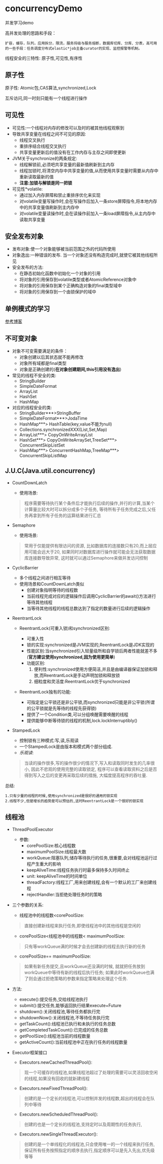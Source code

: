 # concurrencyDemo
并发学习demo

高并发处理的思路和手段：

	扩容，缓存，队列，应用拆分，限流，服务将级与服务熔断，数据库切库、分库、分表，高可用的一些手段：任务调度分布式elastic*job主备curator的实现、监控报警等机制。

线程安全的三特性: 原子性,可见性,有序性

## 原子性
原子性: Atomic包,CAS算法,synchronized,Lock

互斥访问,同一时刻只能有一个线程进行操作

## 可见性
* 可见性:一个线程对内存的修改可以及时的被其他线程观察到
* 导致共享变量在线程之间不可见的原因:
    * 线程交叉执行
	* 重排序结合线程交叉执行
	* 共享变量更新后的值没有在工作内存与主存之间即使更新
* JVM关于synchronize的两条规定:
	* 线程解锁前,必须吧共享变量的最新值刷新到主内存
	* 线程加锁时,将清空内存中共享变量的值,从而使用共享变量时需要从内存中重新读取最新的值
	* **注意:加锁与解锁是同一把锁**
* 可见性*volatile:
    * 通过加入内存屏障和禁止重排序优化来实现
	* 对volatile变量写操作时,会在写操作后加入一条store屏障指令,将本地内存中的共享变量值刷新到主内存中
	* 对volatile变量读操作时,会在读操作前加入一条load屏障指令,从主内存中读取共享变量
	
## 安全发布对象
* 发布对象:使一个对象能够被当前范围之外的代码所使用
* 对象逸出:一种错误的发布. 当一个对象还没有构造完成时,就使它被其他线程所见
* 安全发布的方法:
    * 在静态初始化函数中初始化一个对象的引用
	* 将对象的引用保存到volatile类型或者AtomicReference对象中
	* 将对象的引用保存到某个正确构造对象的final类型域中
	* 将对象的引用保存到一个由锁保护的域中
## 单例模式的学习

[参考博客](https://blog.csdn.net/Box_clf/article/details/81560384)

## 不可变对象

* 对象不可变需要满足的条件：
    * 对象创建以后其状态就不能再修改
    * 对象所有域都是final类型
    * 对象是正确创建的(**在对象创建期间,this引用没有逸出**)
* 常见的线程不安全的类:
	* StringBuilder
	* SimpleDateFormat
	* ArrayList
	* HashSet
	* HashMap
* 对应的线程安全的类:
    * StringBuilder***>StringBuffer
    * SimpleDateFormat***>JodaTime 
    * HashMap***> HashTable(key,value不能为null)
    * Collections.synchronizedXXX(List,Set,Map)
    * ArrayList***> CopyOnWriteArrayList
    * HashSet***> CopyOnWriteArraySet,TreeSet***> ConcurrentSkipListSet
    * HashMap***> ConcurrentHashMap,TreeMap***> ConcurrentSkipListMap
	
## J.U.C(Java.util.concurrency)

* CountDownLatch
    * 使用场景: 
    >程序需要等待执行某个条件后才能执行后续的操作,并行的计算,当某个计算量比较大时可以拆分成多个子任务,
    等待所有子任务完成之后,父任务再拿到所有子任务的运算结果进行汇总
    
* Semaphore
    * 使用场景:
    >常用于仅能提供有限访问的资源,
    比如数据库的连接数只有20,而上层应用可能会远大于20,
    如果同时对数据库进行操作就可能会无法获取数据库连接数导致异常,
    这时就可以通过Semaphore来做并发访问控制
    
* CyclicBarrier
    * 多个线程之间进行相互等待
    * 使用场景和CountDownLatch类似
        * 创建对象指明等待的线程数
        * 当前线程完成对应的逻辑操作后调用CyclicBarrier的await()方法进行等待其他线程
        * 当等待其他线程的线程总数达到了指定的数量进行后续的逻辑操作

* ReentrantLock
    * ReentrantLock(可重入锁)和synchronized区别:
        * 可重入性
    	* 锁的实现:synchronized是JVM实现的,ReentrantLock是JDK实现的
    	* 性能区别:当synchronized引入轻量级所和自学锁后两者性能就差不多
    	(**官方建议使用synchronized,因为使用更简单**)
    	* 功能区别:
    		1. 便利性:synchronized使用方便简洁,并且是由编译器保证加锁和释放,而ReentrantLock是手动声明加锁和释放锁
    		2. 细粒度和灵活度:ReentrantLock优于synchronized
	
    * ReentrantLock独有的功能:
        * 可指定是公平锁还是非公平锁,而synchronized只能是非公平锁(所谓的公平锁就是先等待的线程先获得锁)
        * 提供了一个Condition类,可以分组唤醒需要唤醒的线程
        * 提供能够中断等待锁的线程的机制,lock.lockInterruptibly()
* StampedLock
    * 控制锁有三种模式:写,读,乐观读
    * 一个StampedLock是由版本和模式两个部分组成.
    * *乐观读*:
    >当读的操作很多,写的操作很少的情况下,写入和读取同时发生的几率很小,
    因此不悲观的使用完整的读取锁定,
    程序可以查看读取资料之后是否得到写入之后的变更再采取后续的措施,
    大幅度提高程序的吞吐量.

总结:

	1.只有少量的线程的时候,使用synchronized是很好的通用的锁实现
	2.线程不少,但是增长的趋势是可以预估的,这时ReentrantLock是一个很好的锁实现
	
## 线程池

* ThreadPoolExecutor
    * 参数:
        * corePoolSize:核心线程数
        * maximumPoolSize:线程最大数
        * workQueue:阻塞队列,储存等待执行的任务,很重要,会对线程池运行过程产生重大的影响
        * keepAliveTime:线程任务执行时最多保持多久时间终止
        * unit: keepAliveTime的时间单位
        * threadFactory:线程工厂,用来创建线程,会有一个默认的工厂来创建线程
        * rejectHandler:当拒绝处理任务时的策略
* 三个参数的关系:
    * 线程池中的线程数<corePoolSize:
    > 直接创建新线程来执行任务,即使线程池中的其他线程是空闲的
    * corePoolSize<线程池中的线程数< maximumPoolSize:
    > 只有等workQueue满的时候才会去创建新的线程去执行新的任务
    * corePoolSize== maximumPoolSize:
    > 如果有新任务提交,且workQueue还没满的时候,
    就就把任务放到workQueue中等待有新的线程后执行任务;
    如果此时workQueue也满了则会通过拒绝策略的参数来指定策略来处理这个任务.

* 方法:
    * execute():提交任务,交给线程池执行
    * submit():提交任务,能够返回执行结果execute+Future
    * shutdown():关闭线程池,等待任务都执行完
    * shutdownNow():关闭线程池,不等待任务执行完
    * getTaskCount():线程池已执行和未执行的任务总数
    * getCompletedTaskCount():已完成的任务总数
    * getPoolSize():线程池当前的线程数量
    * getActiveCount():当前线程池中正在执行任务的线程数量
        
* Executor框架接口
    * Executors.newCachedThreadPool():
    > 现一个可缓存的线程池,如果线程池超过了处理的需要可以灵活回收空闲的线程,如果没有回收的就新建线程
    * Executors.newFixedThreadPool():
    > 创建的是一个定长的线程池,可以控制并发的线程数,超出的线程会在队列中等待
    * Executors.newScheduledThreadPool():
    > 创建的也是一个定长的线程池,支持定时以及周期性的任务执行,
    * Executors.newSingleThreadExecutor():
    > 创建的是一个单线程化的线程池,只会使用唯一的一个线程来执行任务,保证所有任务按照指定的顺序去执行,指定顺序可以是先入先出,优先级等等
